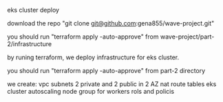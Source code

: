 eks cluster deploy

download the repo "git clone git@github.com:gena855/wave-project.git"

you should run "terraform apply -auto-approve" from wave-project/part-2/infrastructure

by runing terraform, we deploy infrastructure for eks cluster.

you should run "terraform apply -auto-approve" from part-2 directory

we create:
vpc
subnets 2 private and 2 public in 2 AZ
nat
route tables
eks cluster
autoscaling node group for workers
rols and  policis
